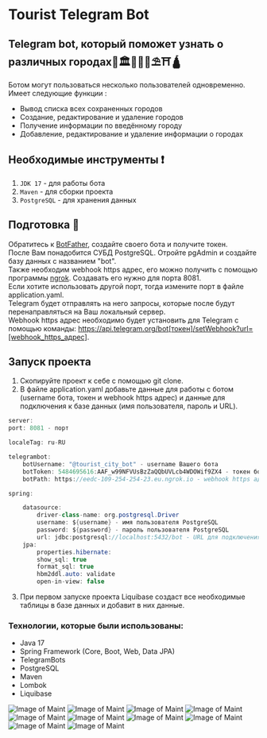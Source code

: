 # Tourist Telegram Bot
 
## Telegram bot,  который поможет узнать о различных городах🕌🏛🕍⛪🌴⛱⛩🛕  
Ботом могут пользоваться несколько пользователей одновременно.  
Имеет следующие функции :
- Вывод списка всех сохраненных городов
- Создание, редактирование и удаление городов
- Получение информации по введённому городу
- Добавление, редактирование и удаление информации о городах

## Необходимые инструменты ❗
1. `JDK 17` - для работы бота
2. `Maven` - для сборки проекта
3. `PostgreSQL` - для хранения данных

## Подготовка 🔨
Обратитесь к [BotFather](https://t.me/BotFather), создайте своего бота и получите токен.  
После Вам понадобится СУБД PostgreSQL. Отройте pgAdmin и создайте базу данных с названием "bot".  
Также необходим webhook https адрес, его можно получить с помощью программы [ngrok](https://ngrok.com/download). Создавать его нужно для порта 8081.  
Если хотите использовать другой порт, тогда измените порт в файле application.yaml.  
Telegram будет отправлять на него запросы, которые после будут перенаправляться на Ваш локальный сервер.  
Webhook https адрес необходимо будет установить для Telegram с помощью команды: https://api.telegram.org/bot[токен]/setWebhook?url=[webhook_https_адрес].
## Запуск проекта
1. Скопируйте проект к себе с помощью git clone.
2. В файле application.yaml добавьте данные для работы с ботом (username бота, токен и webhook https адрес) и данные для подключения к базе данных (имя пользователя, пароль и URL).
```java
server:
port: 8081 - порт

localeTag: ru-RU

telegrambot:
    botUsername: "@tourist_city_bot" - username Вашего бота
    botToken: 5484695616:AAF_w99NFVUsBzZaQQbUVLcb4WDOWif9ZX4 - токен бота
    botPath: https://eedc-109-254-254-23.eu.ngrok.io - webhook https адрес

spring:

    datasource:
        driver-class-name: org.postgresql.Driver
        username: ${username} - имя пользователя PostgreSQL
        password: ${password} - пароль пользователя PostgreSQL
        url: jdbc:postgresql://localhost:5432/bot - URL для подключения к базе даныых (добавьте порт и адрес, если у Вас другие)
    jpa:
        properties.hibernate:
        show_sql: true
        format_sql: true
        hbm2ddl.auto: validate
        open-in-view: false
```
3. При первом запуске проекта Liquibase создаст все необходимые таблицы в базе данных и добавит в них данные.
### **Технологии, которые были использованы**:
* Java 17
* Spring Framework (Core, Boot, Web, Data JPA)
* TelegramBots
* PostgreSQL
* Maven
* Lombok
* Liquibase

![Image of Maint](images/starting_page.png)
![Image of Maint](images/start_command.png)
![Image of Maint](images/all_cities.png)
![Image of Maint](images/add_city.png)
![Image of Maint](images/update_city.png)
![Image of Maint](images/delete_city.png)
![Image of Maint](images/get_information_about_city.png)
![Image of Maint](images/add_information_about_city.png)
![Image of Maint](images/update_information_about_city.png)
![Image of Maint](images/delete_information_about_city.png)
